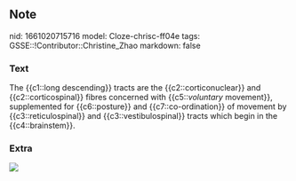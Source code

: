## Note
nid: 1661020715716
model: Cloze-chrisc-ff04e
tags: GSSE::!Contributor::Christine_Zhao
markdown: false

### Text
<div>
  <div>
    <div>
      <div>
        The {{c1::long descending}} tracts are the
        {{c2::corticonuclear}} and {{c2::corticospinal}} fibres
        concerned with {{c5::<i>voluntary</i> movement}},
        supplemented for {{c6::posture}} and {{c7::co-ordination}}
        of movement by {{c3::reticulospinal}} and
        {{c3::vestibulospinal}} tracts which begin in the
        {{c4::brainstem}}.
      </div>
    </div>
  </div>
</div>

### Extra
<img src="Screen%20Shot%202021-08-11%20at%208.26.24%20pm.png">
